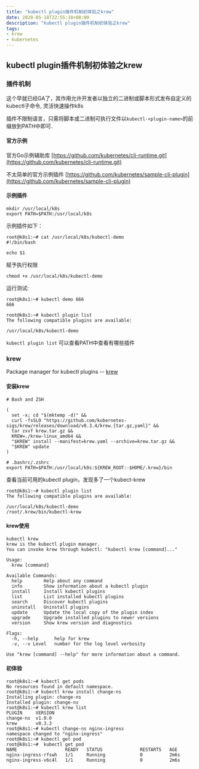 ```yaml
---
title: "kubectl plugin插件机制初体验之krew"
date: 2020-05-18T22:55:18+08:00
description: "kubectl plugin插件机制初体验之krew"
tags:
- krew
- kubernetes
---
```


<!-- truncate -->

## kubectl plugin插件机制初体验之krew

### 插件机制

这个早就已经GA了，其作用允许开发者以独立的二进制或脚本形式发布自定义的kubectl子命令, 灵活快速操作k8s

插件不限制语言，只需将脚本或二进制可执行文件以`kubectl-<plugin-name>`的前缀放到PATH中即可.

#### 官方示例

官方Go示例辅助库 [https://github.com/kubernetes/cli-runtime.git](https://github.com/kubernetes/cli-runtime.git)

不太简单的官方示例插件 [https://github.com/kubernetes/sample-cli-plugin](https://github.com/kubernetes/sample-cli-plugin)

#### 示例插件

```
mkdir /usr/local/k8s
export PATH=$PATH:/usr/local/k8s
```

示例插件如下：
```
root@k8s1:~# cat /usr/local/k8s/kubectl-demo
#!/bin/bash

echo $1
```

赋予执行权限 

```
chmod +x /usr/local/k8s/kubectl-demo
```

运行测试:

```
root@k8s1:~# kubectl demo 666
666

root@k8s1:~# kubectl plugin list
The following compatible plugins are available:

/usr/local/k8s/kubectl-demo
```

`kubectl plugin list` 可以查看PATH中查看有哪些插件

### krew

Package manager for kubectl plugins -- [krew](https://krew.dev)

#### 安装krew

```
# Bash and ZSH

(
  set -x; cd "$(mktemp -d)" &&
  curl -fsSLO "https://github.com/kubernetes-sigs/krew/releases/download/v0.3.4/krew.{tar.gz,yaml}" &&
  tar zxvf krew.tar.gz &&
  KREW=./krew-linux_amd64 &&
  "$KREW" install --manifest=krew.yaml --archive=krew.tar.gz &&
  "$KREW" update
)

# .bashrc/.zshrc
export PATH=$PATH:/usr/local/k8s:${KREW_ROOT:-$HOME/.krew}/bin
```

查看当前可用的kubectl plugin，发现多了一个kubect-krew

```
root@k8s1:~# kubectl plugin list
The following compatible plugins are available:

/usr/local/k8s/kubectl-demo
/root/.krew/bin/kubectl-krew
```

#### krew使用

```
kubectl krew
krew is the kubectl plugin manager.
You can invoke krew through kubectl: "kubectl krew [command]..."

Usage:
  krew [command]

Available Commands:
  help        Help about any command
  info        Show information about a kubectl plugin
  install     Install kubectl plugins
  list        List installed kubectl plugins
  search      Discover kubectl plugins
  uninstall   Uninstall plugins
  update      Update the local copy of the plugin index
  upgrade     Upgrade installed plugins to newer versions
  version     Show krew version and diagnostics

Flags:
  -h, --help      help for krew
  -v, --v Level   number for the log level verbosity

Use "krew [command] --help" for more information about a command.
```

#### 初体验

```
root@k8s1:~# kubectl get pods
No resources found in default namespace.
root@k8s1:~# kubectl krew install change-ns
Installing plugin: change-ns
Installed plugin: change-ns
root@k8s1:~# kubectl krew list
PLUGIN     VERSION
change-ns  v1.0.0
krew       v0.3.3
root@k8s1:~# kubectl change-ns nginx-ingress
namespace changed to "nginx-ingress"
root@k8s1:~# kubectl get pod
root@k8s1:~#  kubectl get pod
NAME                  READY   STATUS              RESTARTS   AGE
nginx-ingress-rfswh   1/1     Running             0          2m6s
nginx-ingress-v6c4l   1/1     Running             0          2m6s
```

